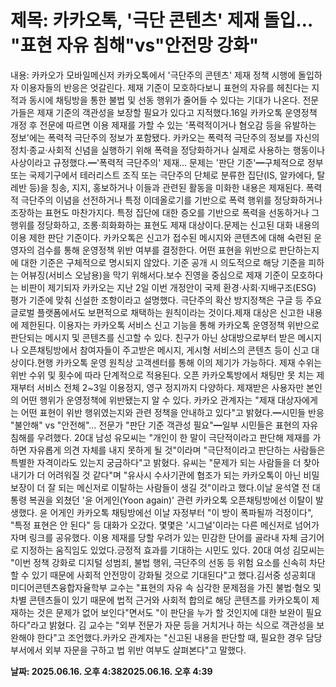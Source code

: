 # **제목: 카카오톡, '극단 콘텐츠' 제재 돌입… "표현 자유 침해"vs"안전망 강화"**

  내용: 카카오가 모바일메신저 카카오톡에서 '극단주의 콘텐츠' 제재 정책 시행에 돌입하자 이용자들의 반응은 엇갈린다. 제재 기준이 모호하다보니 표현의 자유를 헤친다는 지적과 동시에 채팅방을 통한 불법 및 선동 행위가 줄어들 수 있다는 기대가 나온다. 전문가들은 제재 기준의 객관성을 보장할 필요가 있다고 지적했다.16일 카카오톡 운영정책 개정 후 전문에 따르면 이용 제재를 가할 수 있는 '폭력적이거나 혐오감 등을 유발하는 정보'에는 폭력적 극단주의 정보가 포함됐다. 카카오는 폭력적 극단주의 정보를 자신의 정치·종교·사회적 신념을 실행하기 위해 폭력을 정당화하거나 실제로 사용하는 행동이나 사상이라고 규정했다.━'폭력적 극단주의' 제재… 문제는 '판단 기준'━구체적으로 정부 또는 국제기구에서 테러리스트 조직 또는 극단주의 단체로 분류한 집단(IS, 알카에다, 탈레반 등)을 칭송, 지지, 홍보하거나 이들과 관련된 활동을 미화한 내용은 제재된다. 폭력적 극단주의 이념을 선전하거나 특정 이데올로기를 기반으로 폭력 행위를 정당화하거나 조장하는 표현도 마찬가지다. 특정 집단에 대한 증오를 기반으로 폭력을 선동하거나 그 행위를 정당화하고, 조롱·희화화하는 표현도 제재 대상이다.문제는 신고된 대화 내용의 이용 제한 판단 기준이다. 카카오톡은 신고가 접수된 메시지와 콘텐츠에 대해 숙련된 운영자의 검수를 통해 운영정책 위반 여부를 결정한다. 어떤 표현을 위반으로 판단하는지에 대한 기준은 구체적으로 명시되지 않았다. 기준 공개 시 의도적으로 해당 기준을 피하는 어뷰징(서비스 오남용)을 막기 위해서다.보수 진영을 중심으로 제재 기준이 모호하다는 비판이 제기되자 카카오는 지난 2일 이번 개정안이 국제 환경·사회·지배구조(ESG) 평가 기준에 맞춰 신설한 조항이라고 설명했다. 극단주의 확산 방지정책은 구글 등 주요 글로벌 플랫폼에서도 보편적으로 채택하는 원칙이라는 것이다.제재 대상은 신고한 내용에 제한된다. 이용자는 카카오톡 서비스 신고 기능을 통해 카카오톡 운영정책 위반으로 판단되는 메시지 및 콘텐츠를 신고할 수 있다. 친구가 아닌 상대방으로부터 받은 메시지나 오픈채팅방에서 참여자들이 주고받은 메시지, 게시형 서비스의 콘텐츠 등이 신고 대상이다.현행 카카오톡 운영 원칙상 고객센터를 통해 이의 제기가 가능하다. 제재 수위는 위반 수위 및 횟수에 따라 단계적으로 적용된다. 오픈 카카오톡방에서 채팅만 못 치는 제재부터 서비스 전체 2~3일 이용정지, 영구 정지까지 다양하다. 제재받은 사용자만 본인의 어떤 행위가 운영정책에 위반됐는지 알 수 있다. 카카오 관계자는 "제재 대상자에게는 어떤 표현이 위반 행위였는지와 관련 정책을 안내하고 있다"고 밝혔다.━시민들 반응 "불안해" vs "안전해"… 전문가 "판단 기준 객관성 필요"━일부 시민들은 표현의 자유 침해를 우려했다. 20대 남성 유모씨는 "개인이 한 말이 극단적이라고 판단해 제재를 가하면 자유롭게 의견 자체를 내지 못하게 될 것"이라며 "극단적이라고 판단하는 사람들은 특별한 자격이라도 있는지 궁금하다"고 밝혔다. 유씨는 "문제가 되는 사람들을 더 찾아내기가 더 어려워질 것 같다"며 "유사시 수사기관에 협조가 되는 카카오톡이 아닌 비밀보장이 더 잘 되는 메신저로 이탈하는 사람들이 생길 것"이라고 했다.이날 윤석열 전 대통령 복권을 외쳤던 '윤 어게인(Yoon again)' 관련 카카오톡 오픈채팅방에선 이탈이 발생했다. 윤 어게인 카카오톡 채팅방에선 이날 자정부터 "이 방이 폭파될까 걱정이다", "특정 표현은 안 된다" 등 대화가 오갔다. 몇몇은 '시그널'이라는 다른 메신저로 넘어가자며 링크를 공유했다. 이용 제재를 당할 우려가 있는 민감한 단어를 골라내 자체 금기어로 지정하는 움직임도 있었다.긍정적 효과를 기대하는 시민도 있다. 20대 여성 김모씨는 "이번 정책 강화로 디지털 성범죄, 불법 행위, 극단주의 선동 등 위험 요소를 신속히 차단할 수 있기 때문에 사회적 안전망이 강화될 것으로 기대된다"고 했다.김서중 성공회대 미디어콘텐츠융합자율학부 교수는 "표현의 자유 속 심각한 문제점을 가진 불법·혐오 및 차별 콘텐츠들이 있기 때문에 법적 근거와 사회적 합의로 해당 콘텐츠를 카카오톡이 제재하는 것은 문제가 없어 보인다"면서도 "이 판단을 누가 할 것인지에 대한 보완이 필요하다"라고 밝혔다. 김 교수는 "외부 전문가 자문 등을 거치거나 하는 식으로 객관성을 보완해야 한다"고 조언했다.카카오 관계자는 "신고된 내용을 판단할 때, 필요한 경우 담당 부서에서 외부 자문을 구하고 법 위반 여부도 살펴본다"고 말했다.

  **날짜: 2025.06.16. 오후 4:382025.06.16. 오후 4:39**